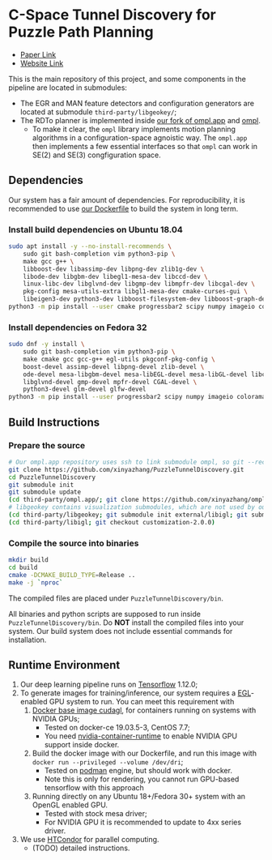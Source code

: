 # C-Space Tunnel Discovery for Puzzle Path Planning

* [Paper Link](https://xinyazhang.gitlab.io/puzzletunneldiscovery/assets/MainPaper.pdf)
* [Website Link](https://xinyazhang.gitlab.io/puzzletunneldiscovery/)

This is the main repository of this project, and some components in the pipeline are located in submodules:

* The EGR and MAN feature detectors and configuration generators are located
  at submodule `third-party/libgeokey/`;
* The RDTo planner is implemented inside [our fork of ompl.app](https://github.com/xinyazhang/ompl.app) and [ompl](https://github.com/xinyazhang/ompl).
  + To make it clear, the `ompl` library implements motion planning algorithms
    in a configuration-space agnoistic way. The `ompl.app` then implements
    a few essential interfaces so that `ompl` can work in SE(2) and SE(3)
    congfiguration space.

## Dependencies

Our system has a fair amount of dependencies.
For reproducibility, it is recommended to use [our Dockerfile](https://xinyazhang.gitlab.io/puzzletunneldiscovery/assets/Dockerfile) to build the system in long term.

### Install build dependencies on Ubuntu 18.04
``` bash
sudo apt install -y --no-install-recommends \
    sudo git bash-completion vim python3-pip \
    make gcc g++ \
    libboost-dev libassimp-dev libpng-dev zlib1g-dev \
    libode-dev libgbm-dev libegl1-mesa-dev libccd-dev \
    linux-libc-dev libglvnd-dev libgmp-dev libmpfr-dev libcgal-dev \
    pkg-config mesa-utils-extra libgl1-mesa-dev cmake-curses-gui \
    libeigen3-dev python3-dev libboost-filesystem-dev libboost-graph-dev libglm-dev libglfw3-dev
python3 -m pip install --user cmake progressbar2 scipy numpy imageio colorama h5py networkx
```

### Install dependencies on Fedora 32
``` bash
sudo dnf -y install \
    sudo git bash-completion vim python3-pip \
    make cmake gcc gcc-g++ egl-utils pkgconf-pkg-config \
    boost-devel assimp-devel libpng-devel zlib-devel \
    ode-devel mesa-libgbm-devel mesa-libEGL-devel mesa-libGL-devel libccd-devel \
    libglvnd-devel gmp-devel mpfr-devel CGAL-devel \
    python3-devel glm-devel glfw-devel
python3 -m pip install --user progressbar2 scipy numpy imageio colorama h5py networkx
```

## Build Instructions

### Prepare the source
``` bash
# Our ompl.app repository uses ssh to link submodule ompl, so git --recurse-submodules would fail in the middle
git clone https://github.com/xinyazhang/PuzzleTunnelDiscovery.git
cd PuzzleTunnelDiscovery
git submodule init
git submodule update
(cd third-party/ompl.app/; git clone https://github.com/xinyazhang/ompl.git; cd ompl; git checkout goct-1.4.1_rrtforest)
# libgeokey contains visualization submodules, which are not used by our pipeline
(cd third-party/libgeokey; git submodule init external/libigl; git submodule update)
(cd third-party/libigl; git checkout customization-2.0.0)
```

### Compile the source into binaries
``` bash
mkdir build
cd build
cmake -DCMAKE_BUILD_TYPE=Release ..
make -j `nproc`
```

The compiled files are placed under `PuzzleTunnelDiscovery/bin`.

All binaries and python scripts are supposed to run inside `PuzzleTunnelDiscovery/bin`.
Do **NOT** install the compiled files into your system. Our build system does not
include essential commands for installation.

## Runtime Environment

1. Our deep learning pipeline runs on [Tensorflow](https://www.tensorflow.org/) 1.12.0;
2. To generate images for training/inference, our system requires a
   [EGL](https://www.khronos.org/egl)-enabled GPU system to run. You can meet this requirement with
   1. [Docker base image cudagl](https://hub.docker.com/r/nvidia/cudagl), for
      containers running on systems with NVIDIA GPUs;
      - Tested on docker-ce 19.03.5-3, CentOS 7.7;
      - You need [nvidia-container-runtime](https://github.com/NVIDIA/nvidia-container-runtime) to enable NVIDIA GPU support inside docker.
   2. Build the docker image with our Dockerfile, and run this image with `docker run --privileged --volume /dev/dri`;
      - Tested on [podman](https://podman.io/) engine, but should work with docker.
      - Note this is only for rendering, you cannot run GPU-based tensorflow with this approach 
   3. Running directly on any Ubuntu 18+/Fedora 30+ system with an OpenGL enabled GPU.
      - Tested with stock mesa driver;
      - For NVIDIA GPU it is recommended to update to 4xx series driver.
3. We use [HTCondor](https://research.cs.wisc.edu/htcondor/) for parallel computing.
   - (TODO) detailed instructions.
